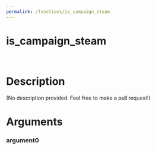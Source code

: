```yaml
---
permalink: /functions/is_campaign_steam
---
```

# is_campaign_steam  
&nbsp;  
# Description  
(No description provided. Feel free to make a pull request!) 
&nbsp;  
# Arguments
### argument0

&nbsp;    


